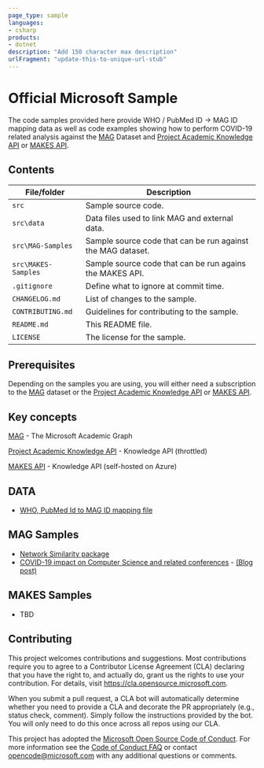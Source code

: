 ```yaml
---
page_type: sample
languages:
- csharp
products:
- dotnet
description: "Add 150 character max description"
urlFragment: "update-this-to-unique-url-stub"
---
```


# Official Microsoft Sample

<!-- 
Guidelines on README format: https://review.docs.microsoft.com/help/onboard/admin/samples/concepts/readme-template?branch=master

Guidance on onboarding samples to docs.microsoft.com/samples: https://review.docs.microsoft.com/help/onboard/admin/samples/process/onboarding?branch=master

Taxonomies for products and languages: https://review.docs.microsoft.com/new-hope/information-architecture/metadata/taxonomies?branch=master
-->

The code samples provided here provide WHO / PubMed ID -> MAG ID mapping data as well 
as code examples showing how to perform COVID-19 related analysis against the 
[MAG](https://www.microsoft.com/en-us/research/project/microsoft-academic-graph/) Dataset 
and [Project Academic Knowledge API](https://www.microsoft.com/en-us/research/project/academic-knowledge/) 
or [MAKES API](https://docs.microsoft.com/en-us/academic-services/knowledge-exploration-service/).


## Contents

| File/folder       | Description                                |
|-------------------|--------------------------------------------|
| `src`             | Sample source code.                        |
| `src\data`        | Data files used to link MAG and external data. |
| `src\MAG-Samples`  | Sample source code that can be run against the MAG dataset. |
| `src\MAKES-Samples` | Sample source code that can be run agains the MAKES API. |
| `.gitignore`      | Define what to ignore at commit time.      |
| `CHANGELOG.md`    | List of changes to the sample.             |
| `CONTRIBUTING.md` | Guidelines for contributing to the sample. |
| `README.md`       | This README file.                          |
| `LICENSE`         | The license for the sample.                |

## Prerequisites

Depending on the samples you are using, you will either need a subscription to the 
[MAG](https://www.microsoft.com/en-us/research/project/microsoft-academic-graph/) dataset or 
the [Project Academic Knowledge API](https://www.microsoft.com/en-us/research/project/academic-knowledge/) 
or [MAKES API](https://docs.microsoft.com/en-us/academic-services/knowledge-exploration-service/).


## Key concepts

[MAG](https://www.microsoft.com/en-us/research/project/microsoft-academic-graph/) - The Microsoft Academic Graph
 
[Project Academic Knowledge API](https://www.microsoft.com/en-us/research/project/academic-knowledge/) - Knowledge API (throttled)

[MAKES API](https://docs.microsoft.com/en-us/academic-services/knowledge-exploration-service/) - Knowledge API (self-hosted on Azure)

## DATA

- [WHO, PubMed Id to MAG ID mapping file](/data/COVID-19MappedToMAG.tsv)

## MAG Samples

- [Network Similarity package](/MAG-Samples/NetworkSimilaritySample/readme.md)
- [COVID-19 impact on Computer Science and related conferences](/MAG-Samples/impact-of-covid19-on-the-computer-science-research-community/readme.md) - [(Blog post)](https://www.microsoft.com/en-us/research/project/academic/articles/impact-of-covid-19-on-computer-science-research-community)


## MAKES Samples

- TBD

## Contributing

This project welcomes contributions and suggestions.  Most contributions require you to agree to a
Contributor License Agreement (CLA) declaring that you have the right to, and actually do, grant us
the rights to use your contribution. For details, visit https://cla.opensource.microsoft.com.

When you submit a pull request, a CLA bot will automatically determine whether you need to provide
a CLA and decorate the PR appropriately (e.g., status check, comment). Simply follow the instructions
provided by the bot. You will only need to do this once across all repos using our CLA.

This project has adopted the [Microsoft Open Source Code of Conduct](https://opensource.microsoft.com/codeofconduct/).
For more information see the [Code of Conduct FAQ](https://opensource.microsoft.com/codeofconduct/faq/) or
contact [opencode@microsoft.com](mailto:opencode@microsoft.com) with any additional questions or comments.

